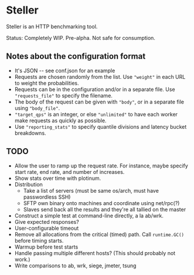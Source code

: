 # Steller

Steller is an HTTP benchmarking tool.

Status: Completely WIP. Pre-alpha. Not safe for consumption.

## Notes about the configuration format

* It's JSON -- see conf.json for an example
* Requests are chosen randomly from the list. Use `"weight"` in each URL to weight the probabilities.
* Requests can be in the configuration and/or in a separate file. Use `"requests_file"` to specify the
  filename.
* The body of the request can be given with `"body"`, or in a separate file using `"body_file"`.
* `"target_qps"` is an integer, or else `"unlimited"` to have each worker make requests as quickly as
  possible.
* Use `"reporting_stats"` to specify quantile divisions and latency bucket breakdowns.

## TODO

* Allow the user to ramp up the request rate. For instance, maybe specify start rate, end rate, and number of
  increases.
* Show stats over time with plotinum.
* Distribution
  - Take a list of servers (must be same os/arch, must have passwordless SSH)
  - SFTP own binary onto machines and coordinate using net/rpc(?)
  - Slaves send back all the results and they're all tallied on the master
* Construct a simple test at command-line directly, a la ab/wrk.
* Give expected responses?
* User-configurable timeout
* Remove all allocations from the critical (timed) path. Call `runtime.GC()` before timing starts.
* Warmup before test starts
* Handle passing multiple different hosts? (This should probably not work.)
* Write comparisons to ab, wrk, siege, jmeter, tsung
